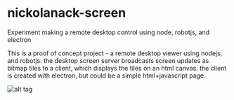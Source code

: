 # nickolanack-screen
Experiment making a remote desktop control using node, robotjs, and electron


This is a proof of concept project - a remote desktop viewer using nodejs, and robotjs. the desktop screen server broadcasts screen updates as bitmap tiles to a client, which displays the tiles on an html canvas. the client is created with electron, but could be a simple html+javascript page.

![alt tag](https://raw.githubusercontent.com/nickolanack/nickolanack-screen/blob/master/ScreenShot2016-10-12.png)
